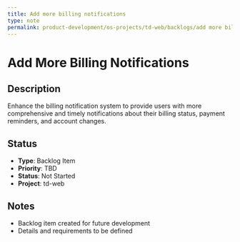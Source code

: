 ```yaml
---
title: Add more billing notifications
type: note
permalink: product-development/os-projects/td-web/backlogs/add more billing notifications
---
```


# Add More Billing Notifications

## Description
Enhance the billing notification system to provide users with more comprehensive and timely notifications about their billing status, payment reminders, and account changes.

## Status
- **Type**: Backlog Item
- **Priority**: TBD
- **Status**: Not Started
- **Project**: td-web

## Notes
- Backlog item created for future development
- Details and requirements to be defined